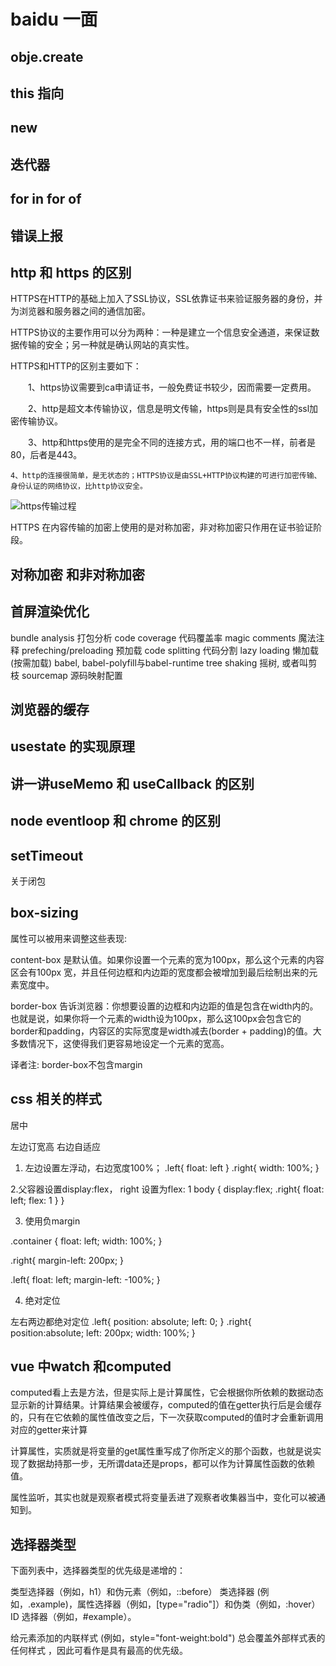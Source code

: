 # baidu 一面

## obje.create

## this 指向

## new

## 迭代器

## for in  for of

## 错误上报

## http 和 https 的区别

HTTPS在HTTP的基础上加入了SSL协议，SSL依靠证书来验证服务器的身份，并为浏览器和服务器之间的通信加密。

HTTPS协议的主要作用可以分为两种：一种是建立一个信息安全通道，来保证数据传输的安全；另一种就是确认网站的真实性。

HTTPS和HTTP的区别主要如下：

　　1、https协议需要到ca申请证书，一般免费证书较少，因而需要一定费用。

　　2、http是超文本传输协议，信息是明文传输，https则是具有安全性的ssl加密传输协议。

　　3、http和https使用的是完全不同的连接方式，用的端口也不一样，前者是80，后者是443。

    4、http的连接很简单，是无状态的；HTTPS协议是由SSL+HTTP协议构建的可进行加密传输、身份认证的网络协议，比http协议安全。

![https传输过程](https://tva1.sinaimg.cn/large/0081Kckwgy1gkjulgytzhj30m80llq4h.jpg)

HTTPS 在内容传输的加密上使用的是对称加密，非对称加密只作用在证书验证阶段。

## 对称加密 和非对称加密

## 首屏渲染优化

bundle analysis 打包分析
code coverage 代码覆盖率
magic comments 魔法注释
prefeching/preloading 预加载
code splitting 代码分割
lazy loading 懒加载(按需加载)
babel, babel-polyfill与babel-runtime
tree shaking 摇树, 或者叫剪枝
sourcemap 源码映射配置



## 浏览器的缓存

## usestate 的实现原理

## 讲一讲useMemo 和 useCallback 的区别

## node eventloop 和 chrome 的区别

## setTimeout

关于闭包

## box-sizing

属性可以被用来调整这些表现:

content-box  是默认值。如果你设置一个元素的宽为100px，那么这个元素的内容区会有100px 宽，并且任何边框和内边距的宽度都会被增加到最后绘制出来的元素宽度中。

border-box 告诉浏览器：你想要设置的边框和内边距的值是包含在width内的。也就是说，如果你将一个元素的width设为100px，那么这100px会包含它的border和padding，内容区的实际宽度是width减去(border + padding)的值。大多数情况下，这使得我们更容易地设定一个元素的宽高。

译者注: border-box不包含margin

## css 相关的样式

居中

左边订宽高 右边自适应

1. 左边设置左浮动，右边宽度100%；
.left{
  float: left
}
.right{
  width: 100%;
}

2.父容器设置display:flex， right 设置为flex: 1
body {
  display:flex;
  .right{
    float: left;
    flex: 1
  }
}

3. 使用负margin

.container {
  float: left;
  width: 100%;
}

.right{
  margin-left: 200px;
}

.left{
  float: left;
  margin-left: -100%;
}

4. 绝对定位

左右两边都绝对定位
.left{
  position: absolute;
  left: 0;
}
.right{
  position:absolute;
  left: 200px;
  width: 100%;
}
## vue 中watch 和computed


computed看上去是方法，但是实际上是计算属性，它会根据你所依赖的数据动态显示新的计算结果。计算结果会被缓存，computed的值在getter执行后是会缓存的，只有在它依赖的属性值改变之后，下一次获取computed的值时才会重新调用对应的getter来计算


计算属性，实质就是将变量的get属性重写成了你所定义的那个函数，也就是说实现了数据劫持那一步，无所谓data还是props，都可以作为计算属性函数的依赖值。

属性监听，其实也就是观察者模式将变量丢进了观察者收集器当中，变化可以被通知到。

## 选择器类型

下面列表中，选择器类型的优先级是递增的：

类型选择器（例如，h1）和伪元素（例如，::before）
类选择器 (例如，.example)，属性选择器（例如，[type="radio"]）和伪类（例如，:hover）
ID 选择器（例如，#example）。

给元素添加的内联样式 (例如，style="font-weight:bold") 总会覆盖外部样式表的任何样式 ，因此可看作是具有最高的优先级。


## 
